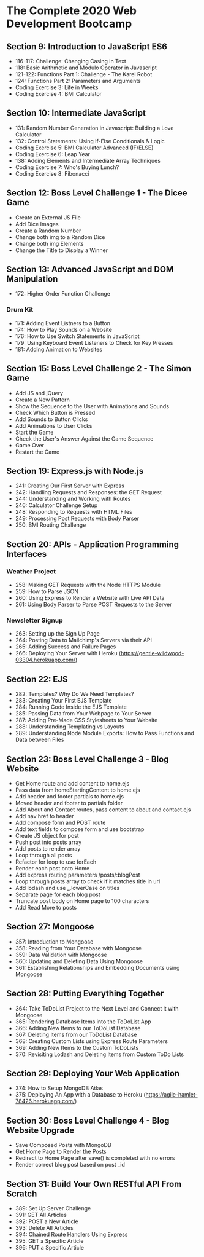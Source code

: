 # The Complete 2020 Web Development Bootcamp

## Section 9: Introduction to JavaScript ES6

- 116-117: Challenge: Changing Casing in Text
- 118: Basic Arithmetic and Modulo Operator in Javascript
- 121-122: Functions Part 1: Challenge - The Karel Robot
- 124: Functions Part 2: Parameters and Arguments
- Coding Exercise 3: Life in Weeks
- Coding Exercise 4: BMI Calculator

## Section 10: Intermediate JavaScript

- 131: Random Number Generation in Javascript: Building a Love Calculator
- 132: Control Statements: Using If-Else Conditionals & Logic
- Coding Exercise 5: BMI Calculator Advanced (IF/ELSE)
- Coding Exercise 6: Leap Year
- 138: Adding Elements and Intermediate Array Techniques
- Coding Exercise 7: Who's Buying Lunch?
- Coding Exercise 8: Fibonacci

## Section 12: Boss Level Challenge 1 - The Dicee Game

- Create an External JS File
- Add Dice Images
- Create a Random Number
- Change both img to a Random Dice
- Change both img Elements
- Change the Title to Display a Winner

## Section 13: Advanced JavaScript and DOM Manipulation

- 172: Higher Order Function Challenge

### Drum Kit

- 171: Adding Event Listners to a Button
- 174: How to Play Sounds on a Website
- 176: How to Use Switch Statements in JavaScript
- 179: Using Keyboard Event Listeners to Check for Key Presses
- 181: Adding Animation to Websites

## Section 15: Boss Level Challenge 2 - The Simon Game

- Add JS and jQuery
- Create a New Pattern
- Show the Sequence to the User with Animations and Sounds
- Check Which Button is Pressed
- Add Sounds to Button Clicks
- Add Animations to User Clicks
- Start the Game
- Check the User's Answer Against the Game Sequence
- Game Over
- Restart the Game

## Section 19: Express.js with Node.js

- 241: Creating Our First Server with Express
- 242: Handling Requests and Responses: the GET Request
- 244: Understanding and Working with Routes
- 246: Calculator Challenge Setup
- 248: Responding to Requests with HTML Files
- 249: Processing Post Requests with Body Parser
- 250: BMI Routing Challenge

## Section 20: APIs - Application Programming Interfaces

### Weather Project

- 258: Making GET Requests with the Node HTTPS Module
- 259: How to Parse JSON
- 260: Using Express to Render a Website with Live API Data
- 261: Using Body Parser to Parse POST Requests to the Server

### Newsletter Signup

- 263: Setting up the Sign Up Page
- 264: Posting Data to Mailchimp's Servers via their API
- 265: Adding Success and Failure Pages
- 266: Deploying Your Server with Heroku (https://gentle-wildwood-03304.herokuapp.com/)

## Section 22: EJS

- 282: Templates? Why Do We Need Templates?
- 283: Creating Your First EJS Template
- 284: Running Code Inside the EJS Template
- 285: Passing Data from Your Webpage to Your Server
- 287: Adding Pre-Made CSS Stylesheets to Your Website
- 288: Understanding Templating vs Layouts
- 289: Understanding Node Module Exports: How to Pass Functions and Data between Files

## Section 23: Boss Level Challenge 3 - Blog Website

- Get Home route and add content to home.ejs
- Pass data from homeStartingContent to home.ejs
- Add header and footer partials to home.ejs
- Moved header and footer to partials folder
- Add About and Contact routes, pass content to about and contact.ejs
- Add nav href to header
- Add compose form and POST route
- Add text fields to compose form and use bootstrap
- Create JS object for post
- Push post into posts array
- Add posts to render array
- Loop through all posts
- Refactor for loop to use forEach
- Render each post onto Home
- Add express routing parameters /posts/:blogPost
- Loop through posts array to check if it matches title in url
- Add lodash and use \_.lowerCase on titles
- Separate page for each blog post
- Truncate post body on Home page to 100 characters
- Add Read More to posts

## Section 27: Mongoose

- 357: Introduction to Mongoose
- 358: Reading from Your Database with Mongoose
- 359: Data Validation with Mongoose
- 360: Updating and Deleting Data Using Mongoose
- 361: Establishing Relationships and Embedding Documents using Mongoose

## Section 28: Putting Everything Together

- 364: Take ToDoList Project to the Next Level and Connect it with Mongoose
- 365: Rendering Database Items into the ToDoList App
- 366: Adding New Items to our ToDoList Database
- 367: Deleting Items from our ToDoList Database
- 368: Creating Custom Lists using Express Route Parameters
- 369: Adding New Items to the Custom ToDoLists
- 370: Revisiting Lodash and Deleting Items from Custom ToDo Lists

## Section 29: Deploying Your Web Application

- 374: How to Setup MongoDB Atlas
- 375: Deploying An App with a Database to Heroku (https://agile-hamlet-78426.herokuapp.com/)

## Section 30: Boss Level Challenge 4 - Blog Website Upgrade

- Save Composed Posts with MongoDB
- Get Home Page to Render the Posts
- Redirect to Home Page after save() is completed with no errors
- Render correct blog post based on post \_id

## Section 31: Build Your Own RESTful API From Scratch

- 389: Set Up Server Challenge
- 391: GET All Articles
- 392: POST a New Article
- 393: Delete All Articles
- 394: Chained Route Handlers Using Express
- 395: GET a Specific Article
- 396: PUT a Specific Article
